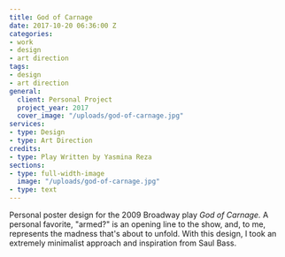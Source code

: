 ```yaml
---
title: God of Carnage
date: 2017-10-20 06:36:00 Z
categories:
- work
- design
- art direction
tags:
- design
- art direction
general:
  client: Personal Project
  project_year: 2017
  cover_image: "/uploads/god-of-carnage.jpg"
services:
- type: Design
- type: Art Direction
credits:
- type: Play Written by Yasmina Reza
sections:
- type: full-width-image
  image: "/uploads/god-of-carnage.jpg"
- type: text
---
```


Personal poster design for the 2009 Broadway play _God of Carnage._ A personal favorite, "armed?" is an opening line to the show, and, to me, represents the madness that's about to unfold. With this design, I took an extremely minimalist approach and inspiration from Saul Bass.